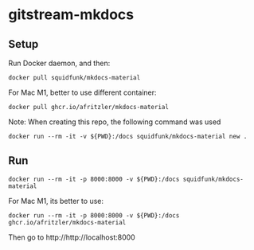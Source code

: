 # gitstream-mkdocs

## Setup

Run Docker daemon, and then:

```
docker pull squidfunk/mkdocs-material
```

For Mac M1, better to use different container:
```
docker pull ghcr.io/afritzler/mkdocs-material
```

Note: When creating this repo, the following command was used
```
docker run --rm -it -v ${PWD}:/docs squidfunk/mkdocs-material new .
```

## Run

```
docker run --rm -it -p 8000:8000 -v ${PWD}:/docs squidfunk/mkdocs-material
```

For Mac M1, its better to use:
```
docker run --rm -it -p 8000:8000 -v ${PWD}:/docs ghcr.io/afritzler/mkdocs-material
```

Then go to http://http://localhost:8000